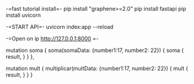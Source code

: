 -=fast tutorial install=-
pip install "graphene>=2.0"
pip install fastapi
pip install uvicorn

-=START API=-
uvicorn index:app --reload

-=Open on ip http://127.0.0.1:8000 =-

mutation soma {
soma(somaData: {number1:17, number2: 22}) {
soma {
result,
}
}
},

mutation mult {
multiplicar(multData: {number1:17, number2: 22}) {
mult {
result,
}
}
}

